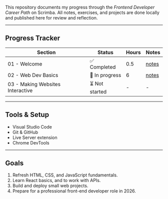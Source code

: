 This repository documents my progress through the _Frontend Developer Career Path_ on Scrimba.
All notes, exercises, and projects are done locally and published here for review and reflection.

---

## Progress Tracker

| Section                          | Status         | Hours | Notes                                 |
| -------------------------------- | -------------- | ----- | ------------------------------------- |
| 01 - Welcome                     | ✅ Completed   | 0.5   | [notes](./01-welcome/notes.md)        |
| 02 - Web Dev Basics              | 🔄 In progress | 6     | [notes](./02-web-dev-basics/notes.md) |
| 03 - Making Websites Interactive | ⏳ Not started | -     | -                                     |

---

## Tools & Setup

- Visual Studio Code
- Git & GitHub
- Live Server extension
- Chrome DevTools

---

## Goals

1. Refresh HTML, CSS, and JavaScript fundamentals.
2. Learn React basics, and to work with APIs.
3. Build and deploy small web projects.
4. Prepare for a professional front-end developer role in 2026.
